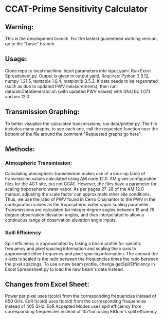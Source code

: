 # CCAT-Prime Sensitivity Calculator

## Warning:

This is the development branch. For the lastest guarenteed working version, go to the "basic" branch.

## Usage:

Clone repo to local machine. Input parameters into input.yaml. Run Excel Spreadsheet.py. Output is given in output.yaml. Requires: Python 3.9.12, numpy 1.21.5, texttable 1.6.4, matplotlib 3.5.2.
If data needs to be regenrated (such as due to updated PWV measurements), then run data/amDataGenerator.sh (with updated PWV values) with GNU bc 1.07.1 and am 12.0

## Transmission Graphing:

To better visualize the calculated transmissions, run data/plotter.py. The file includes many graphs; to see each one, call the requested function near the bottom of the file around the comment "Requested graphs go here".

## Methods:

### Atmospheric Transmission:

Calculating atmospheric transmission makes use of a look-up table of transmission values calculated using AM code 12.0. AM gives configuration files for the ACT site, but not CCAT. However, the files have a parameter for scaling tropospheric water vapor. As per pages 27-28 of the AM 12.0 manual, adjusting the scale factor can approximate other site conditions. Thus, we use the ratio of PWV found in Cerro Chajnantor to the PWV in the configuration values as the tropospheric water vapor scaling parameter. Transmissions are calculated for integer degree angles between 15 and 75 degree observation elevation angles, and then interpolated to allow a continuous range of observation elevation angle inputs.

### Spill Efficiency

Spill efficiency is approximated by taking a beam profile for specific frequency and pixel spacing information and scaling the x-axis to approximate other frequency and pixel spacing information. The amount the x-axis is scaled is the ratio between the frequencies times the ratio between the pixel spacings. To use a new beam profile, change getSpillEfficiency in Excel Spreadsheet.py to load the new beam's data instead.

## Changes from Excel Sheet:

Power per pixel uses t(cold) from the corresponding frequencies instead of 850 GHz.
EoR t(cold) uses t(cold) from the corresponding frequencies instead of 405 GHz.
EoR Accepted Modes uses spill efficiency from corresponding frequencies instead of 1071um using 861um's spill efficiency
